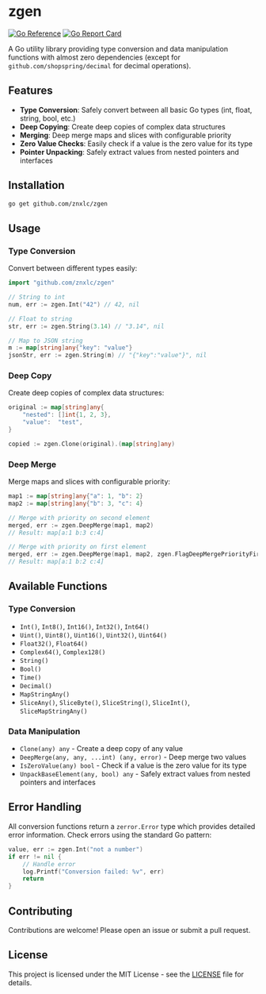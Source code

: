 # zgen

[![Go Reference](https://pkg.go.dev/badge/github.com/znxlc/zgen.svg)](https://pkg.go.dev/github.com/znxlc/zgen)
[![Go Report Card](https://goreportcard.com/badge/github.com/znxlc/zgen)](https://goreportcard.com/report/github.com/znxlc/zgen)

A Go utility library providing type conversion and data manipulation functions with almost zero dependencies (except for `github.com/shopspring/decimal` for decimal operations).

## Features

- **Type Conversion**: Safely convert between all basic Go types (int, float, string, bool, etc.)
- **Deep Copying**: Create deep copies of complex data structures
- **Merging**: Deep merge maps and slices with configurable priority
- **Zero Value Checks**: Easily check if a value is the zero value for its type
- **Pointer Unpacking**: Safely extract values from nested pointers and interfaces

## Installation

```bash
go get github.com/znxlc/zgen
```

## Usage

### Type Conversion

Convert between different types easily:

```go
import "github.com/znxlc/zgen"

// String to int
num, err := zgen.Int("42") // 42, nil

// Float to string
str, err := zgen.String(3.14) // "3.14", nil

// Map to JSON string
m := map[string]any{"key": "value"}
jsonStr, err := zgen.String(m) // "{"key":"value"}", nil
```

### Deep Copy

Create deep copies of complex data structures:

```go
original := map[string]any{
    "nested": []int{1, 2, 3},
    "value":  "test",
}

copied := zgen.Clone(original).(map[string]any)
```

### Deep Merge

Merge maps and slices with configurable priority:

```go
map1 := map[string]any{"a": 1, "b": 2}
map2 := map[string]any{"b": 3, "c": 4}

// Merge with priority on second element
merged, err := zgen.DeepMerge(map1, map2)
// Result: map[a:1 b:3 c:4]

// Merge with priority on first element
merged, err := zgen.DeepMerge(map1, map2, zgen.FlagDeepMergePriorityFirst)
// Result: map[a:1 b:2 c:4]
```

## Available Functions

### Type Conversion
- `Int()`, `Int8()`, `Int16()`, `Int32()`, `Int64()`
- `Uint()`, `Uint8()`, `Uint16()`, `Uint32()`, `Uint64()`
- `Float32()`, `Float64()`
- `Complex64()`, `Complex128()`
- `String()`
- `Bool()`
- `Time()`
- `Decimal()`
- `MapStringAny()`
- `SliceAny()`, `SliceByte()`, `SliceString()`, `SliceInt()`, `SliceMapStringAny()`

### Data Manipulation
- `Clone(any) any` - Create a deep copy of any value
- `DeepMerge(any, any, ...int) (any, error)` - Deep merge two values
- `IsZeroValue(any) bool` - Check if a value is the zero value for its type
- `UnpackBaseElement(any, bool) any` - Safely extract values from nested pointers and interfaces

## Error Handling

All conversion functions return a `zerror.Error` type which provides detailed error information. Check errors using the standard Go pattern:

```go
value, err := zgen.Int("not a number")
if err != nil {
    // Handle error
    log.Printf("Conversion failed: %v", err)
    return
}
```

## Contributing

Contributions are welcome! Please open an issue or submit a pull request.

## License

This project is licensed under the MIT License - see the [LICENSE](LICENSE) file for details.
